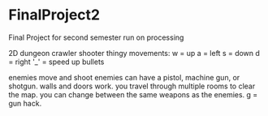 # FinalProject2
Final Project for second semester
run on processing

2D dungeon crawler shooter thingy
movements:
w = up
a = left
s = down
d = right
'_' = speed up bullets

enemies move and shoot
enemies can have a pistol, machine gun, or shotgun.
walls and doors work.
you travel through multiple rooms to clear the map.
you can change between the same weapons as the enemies.
g = gun hack.
